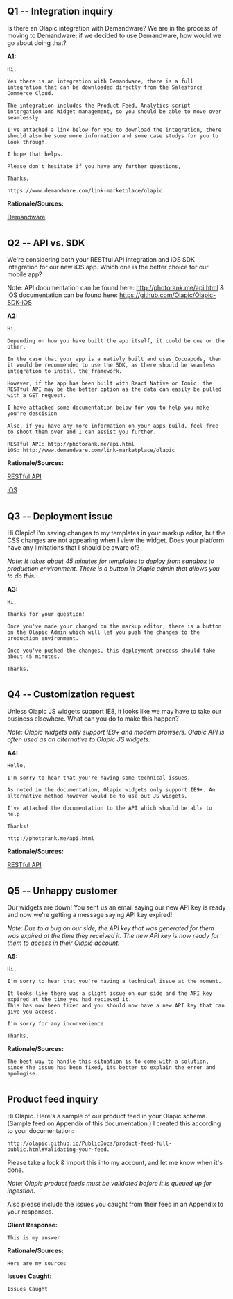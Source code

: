 ## Q1 -- Integration inquiry


Is there an Olapic integration with Demandware? We are in the process of moving to Demandware; if we decided to use Demandware, how would
we go about doing that?


**A1:**
```
Hi,

Yes there is an integration with Demandware, there is a full integration that can be downloaded directly from the Salesforce Commerce Cloud.

The integration includes the Product Feed, Analytics script intergation and Widget management, so you should be able to move over seamlessly.

I've attached a link below for you to download the integration, there should also be some more information and some case studys for you to look through.

I hope that helps.

Please don't hesitate if you have any further questions,

Thanks.

https://www.demandware.com/link-marketplace/olapic
```

**Rationale/Sources:**

[Demandware](http://www.demandware.com/link-marketplace/olapic)


#

## Q2 -- API vs. SDK
We're considering both your RESTful API integration and iOS SDK integration for our new iOS app. Which one is the better choice for our mobile
app?

Note: API documentation can be found here: http://photorank.me/api.html & iOS documentation can be found here: https://github.com/Olapic/Olapic-SDK-iOS

**A2:**
```
Hi,

Depending on how you have built the app itself, it could be one or the other.

In the case that your app is a nativly built and uses Cocoapods, then it would be recommended to use the SDK, as there should be seamless integration to install the framework.

However, if the app has been built with React Native or Ionic, the RESTful API may be the better option as the data can easily be pulled with a GET request.

I have attached some documentation below for you to help you make you're descision

Also, if you have any more information on your apps build, feel free to shoot them over and I can assist you further.

RESTful API: http://photorank.me/api.html 
iOS: http://www.demandware.com/link-marketplace/olapic

```

**Rationale/Sources:**

[RESTful API](http://photorank.me/api.html)

[iOS](http://www.demandware.com/link-marketplace/olapic)

#

## Q3 -- Deployment issue
Hi Olapic! I'm saving changes to my templates in your markup editor, but the CSS changes are not appearing when I view the widget. Does your
platform have any limitations that I should be aware of?

*Note: It takes about 45 minutes for templates to deploy from sandbox to production environment. There is a button in Olapic admin that allows you to do this.*

**A3:**
```
Hi,

Thanks for your question!

Once you've made your changed on the markup editor, there is a button on the Olapic Admin which will let you push the changes to the production environment.

Once you've pushed the changes, this deployment process should take about 45 minutes.

Thanks.
```


#

## Q4 -- Customization request
Unless Olapic JS widgets support IE8, it looks like we may have to take our business elsewhere. What can you do to make this happen?

*Note: Olapic widgets only support IE9+ and modern browsers. Olapic API is often used as an alternative to Olapic JS widgets.*

**A4:**
```
Hello,

I'm sorry to hear that you're having some technical issues.

As noted in the documentation, Olapic widgets only support IE9+. An alternative method however would be to use out JS widgets.

I've attached the documentation to the API which should be able to help

Thanks!

http://photorank.me/api.html
```

**Rationale/Sources:**

[RESTful API](http://photorank.me/api.html)

#

## Q5 -- Unhappy customer
Our widgets are down! You sent us an email saying our new API key is ready and now we're getting a message saying API key expired!

*Note: Due to a bug on our side, the API key that was generated for them was expired at the time they received it. The new API key is now ready for them to access in their Olapic account.*

**A5:**
```
Hi,

I'm sorry to hear that you're having a technical issue at the moment.

It looks like there was a slight issue on our side and the API key expired at the time you had recieved it.
This has now been fixed and you should now have a new API key that can give you access.

I'm sorry for any inconvenience.

Thanks.
```

**Rationale/Sources:**
```
The best way to handle this situation is to come with a solution, since the issue has been fixed, its better to explain the error and apologise.
```

#

## Product feed inquiry
Hi Olapic. Here's a sample of our product feed in your Olapic schema. (Sample feed on Appendix of this documentation.) I created this according
to your documentation: 

`http://olapic.github.io/PublicDocs/product-feed-full-public.html#Validating-your-feed.`
 
Please take a look & import this into my account, and let me know when it's done.

*Note: Olapic product feeds must be validated before it is queued up for ingestion.*

Also please include the issues you caught from their feed in an
Appendix to your responses.

**Client Response:**
```
This is my answer
```

**Rationale/Sources:**
```
Here are my sources
```

**Issues Caught:**
```
Issues Caught
```
